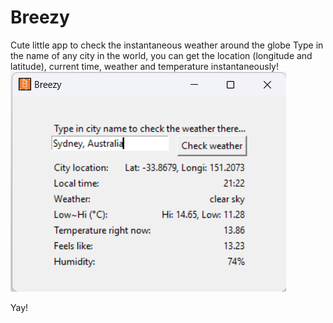 # Breezy
Cute little app to check the instantaneous weather around the globe
Type in the name of any city in the world, you can get the location (longitude and latitude), current time, weather and temperature instantaneously!
![Window example of Breezy](doc/Breezy_window.png)

Yay!
